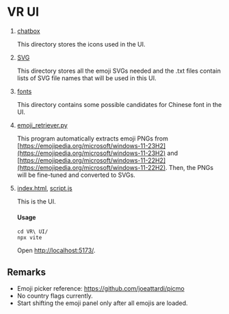# VR UI

1. [chatbox](chatbox)

	This directory stores the icons used in the UI.

2. [SVG](SVG)

	This directory stores all the emoji SVGs needed and the .txt files contain lists of SVG file names that will be used in this UI.

3. [fonts](fonts)

	This directory contains some possible candidates for Chinese font in the UI. 

4. [emoji_retriever.py](emoji_retriever.py)

	This program automatically extracts emoji PNGs from [https://emojipedia.org/microsoft/windows-11-23H2](https://emojipedia.org/microsoft/windows-11-23H2) and [https://emojipedia.org/microsoft/windows-11-22H2](https://emojipedia.org/microsoft/windows-11-22H2). Then, the PNGs will be fine-tuned and converted to SVGs.

5. [index.html](index.html), [script.js](script.js)

	This is the UI. 

	#### Usage
	```
	cd VR\ UI/
	npx vite
	```

	Open [http://localhost:5173/](http://localhost:5173/).

## Remarks

- Emoji picker reference: https://github.com/joeattardi/picmo
- No country flags currently.
- Start shifting the emoji panel only after all emojis are loaded.
